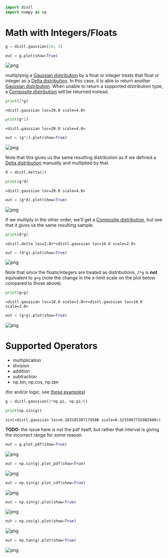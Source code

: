 ```python
import distl
import numpy as np
```

# Math with Integers/Floats


```python
g = distl.gaussian(10, 2)
```


```python
out = g.plot(show=True)
```


![png](math_files/math_3_0.png)


multiplying a [Gaussian distribution](../api/Gaussian.md) by a float or integer treats that float or integer as a [Delta distribution](../api/Delta.md).  In this case, it is able to return another [Gaussian distribution](../api/Gaussian.md).  When unable to return a supported distribution type, a [Composite distribution](../api/Composite.md) will be returned instead.


```python
print(2*g)
```

    <distl.gaussian loc=20.0 scale=4.0>



```python
print(g*2)
```

    <distl.gaussian loc=20.0 scale=4.0>



```python
out = (g*2).plot(show=True)
```


![png](math_files/math_7_0.png)


Note that this gives us the same resulting distribution as if we defined a [Delta distribution](../api/Delta.md) manually and multiplied by that.


```python
d = distl.delta(2)
```


```python
print(g*d)
```

    <distl.gaussian loc=20.0 scale=4.0>



```python
out = (g*d).plot(show=True)
```


![png](math_files/math_11_0.png)


If we multiply in the other order, we'll get a [Composite distribution](../api/Composite.md), but see that it gives us the same resulting sample.


```python
print(d*g)
```

    <distl.delta loc=2.0>*<distl.gaussian loc=10.0 scale=2.0>



```python
out = (d*g).plot(show=True)
```


![png](math_files/math_14_0.png)


Note that since the floats/integers are treated as distributions, `2*g` is **not** equivalent to `g+g` (note the change in the x-limit scale on the plot below compared to those above).


```python
print(g+g)
```

    <distl.gaussian loc=10.0 scale=2.0>+<distl.gaussian loc=10.0 scale=2.0>



```python
out = (g+g).plot(show=True)
```


![png](math_files/math_17_0.png)


# Supported Operators

* multiplication
* division
* addition
* subtraction
* np.sin, np.cos, np.tan

(for and/or logic, see [these examples](and_or.md))


```python
g = distl.gaussian(2*np.pi, np.pi/6)
```


```python
print(np.sin(g))
```

    sin(<distl.gaussian loc=6.283185307179586 scale=0.5235987755982988>)


**TODO**: the issue here is not the pdf itself, but rather that interval is giving the incorrect range for some reason.


```python
out = g.plot_pdf(show=True)
```


![png](math_files/math_22_0.png)



```python
out = np.sin(g).plot_pdf(show=True)
```


![png](math_files/math_23_0.png)



```python
out = np.sin(g).plot_cdf(show=True)
```


![png](math_files/math_24_0.png)



```python
out = np.sin(g).plot(show=True)
```


![png](math_files/math_25_0.png)



```python
out = np.cos(g).plot(show=True)
```


![png](math_files/math_26_0.png)



```python
out = np.tan(g).plot(show=True)
```


![png](math_files/math_27_0.png)



```python

```
